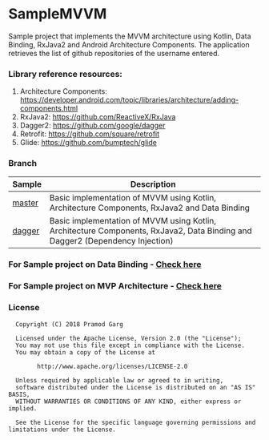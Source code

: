 # SampleMVVM
Sample project that implements the MVVM architecture using Kotlin, Data Binding, RxJava2 and Android Architecture Components. 
The application retrieves the list of github repositories of the username entered.


### Library reference resources:
1. Architecture Components: https://developer.android.com/topic/libraries/architecture/adding-components.html
2. RxJava2: https://github.com/ReactiveX/RxJava
3. Dagger2: https://github.com/google/dagger
4. Retrofit: https://github.com/square/retrofit
5. Glide: https://github.com/bumptech/glide

### Branch
| Sample | Description |
| ------------- | ------------- |
| [master](https://github.com/PramodGarg/SampleMVVM/tree/master) | Basic implementation of MVVM using Kotlin, Architecture Components, RxJava2 and Data Binding |
| [dagger](https://github.com/PramodGarg/SampleMVVM/tree/dagger/) | Basic implementation of MVVM using Kotlin, Architecture Components, RxJava2, Data Binding and Dagger2 (Dependency Injection) |

### For Sample project on Data Binding - [Check here](https://github.com/PramodGarg/SampleDataBinding)
### For Sample project on MVP Architecture - [Check here](https://github.com/PramodGarg/SampleMVP)

### License
```
  Copyright (C) 2018 Pramod Garg
  
  Licensed under the Apache License, Version 2.0 (the "License"); 
  You may not use this file except in compliance with the License.
  You may obtain a copy of the License at 
  
        http://www.apache.org/licenses/LICENSE-2.0 
        
  Unless required by applicable law or agreed to in writing, 
  software distributed under the License is distributed on an "AS IS" BASIS,
  WITHOUT WARRANTIES OR CONDITIONS OF ANY KIND, either express or implied.

  See the License for the specific language governing permissions and limitations under the License.
```
